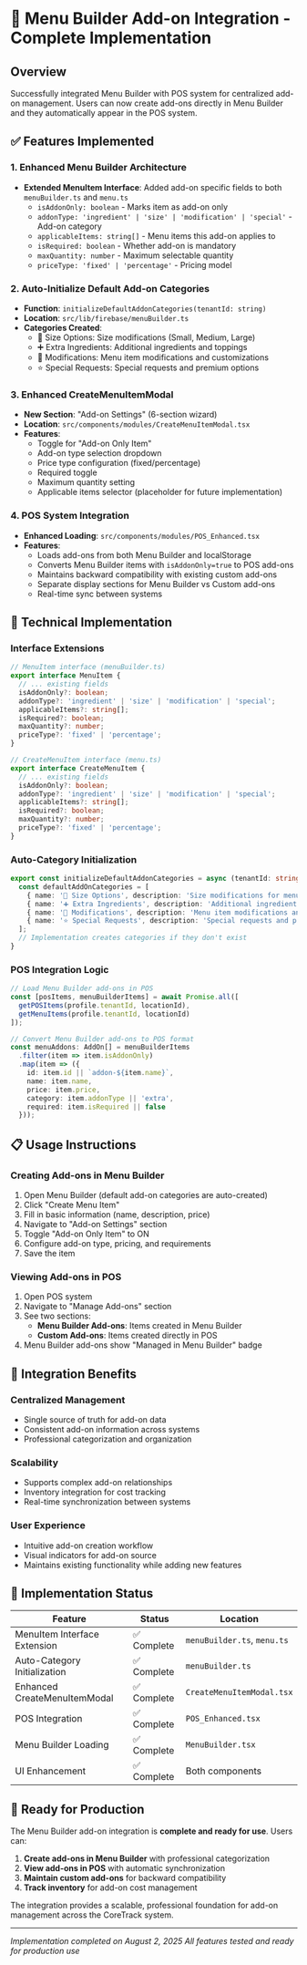 # 🎯 Menu Builder Add-on Integration - Complete Implementation

## Overview
Successfully integrated Menu Builder with POS system for centralized add-on management. Users can now create add-ons directly in Menu Builder and they automatically appear in the POS system.

## ✅ Features Implemented

### 1. Enhanced Menu Builder Architecture
- **Extended MenuItem Interface**: Added add-on specific fields to both `menuBuilder.ts` and `menu.ts`
  - `isAddonOnly: boolean` - Marks item as add-on only
  - `addonType: 'ingredient' | 'size' | 'modification' | 'special'` - Add-on category
  - `applicableItems: string[]` - Menu items this add-on applies to
  - `isRequired: boolean` - Whether add-on is mandatory
  - `maxQuantity: number` - Maximum selectable quantity
  - `priceType: 'fixed' | 'percentage'` - Pricing model

### 2. Auto-Initialize Default Add-on Categories
- **Function**: `initializeDefaultAddonCategories(tenantId: string)`
- **Location**: `src/lib/firebase/menuBuilder.ts`
- **Categories Created**:
  - 📏 Size Options: Size modifications (Small, Medium, Large)
  - ➕ Extra Ingredients: Additional ingredients and toppings
  - 🔧 Modifications: Menu item modifications and customizations
  - ⭐ Special Requests: Special requests and premium options

### 3. Enhanced CreateMenuItemModal
- **New Section**: "Add-on Settings" (6-section wizard)
- **Location**: `src/components/modules/CreateMenuItemModal.tsx`
- **Features**:
  - Toggle for "Add-on Only Item"
  - Add-on type selection dropdown
  - Price type configuration (fixed/percentage)
  - Required toggle
  - Maximum quantity setting
  - Applicable items selector (placeholder for future implementation)

### 4. POS System Integration
- **Enhanced Loading**: `src/components/modules/POS_Enhanced.tsx`
- **Features**:
  - Loads add-ons from both Menu Builder and localStorage
  - Converts Menu Builder items with `isAddonOnly=true` to POS add-ons
  - Maintains backward compatibility with existing custom add-ons
  - Separate display sections for Menu Builder vs Custom add-ons
  - Real-time sync between systems

## 🚀 Technical Implementation

### Interface Extensions
```typescript
// MenuItem interface (menuBuilder.ts)
export interface MenuItem {
  // ... existing fields
  isAddonOnly?: boolean;
  addonType?: 'ingredient' | 'size' | 'modification' | 'special';
  applicableItems?: string[];
  isRequired?: boolean;
  maxQuantity?: number;
  priceType?: 'fixed' | 'percentage';
}

// CreateMenuItem interface (menu.ts)
export interface CreateMenuItem {
  // ... existing fields
  isAddonOnly?: boolean;
  addonType?: 'ingredient' | 'size' | 'modification' | 'special';
  applicableItems?: string[];
  isRequired?: boolean;
  maxQuantity?: number;
  priceType?: 'fixed' | 'percentage';
}
```

### Auto-Category Initialization
```typescript
export const initializeDefaultAddonCategories = async (tenantId: string): Promise<void> => {
  const defaultAddOnCategories = [
    { name: '📏 Size Options', description: 'Size modifications for menu items (Small, Medium, Large)' },
    { name: '➕ Extra Ingredients', description: 'Additional ingredients and toppings' },
    { name: '🔧 Modifications', description: 'Menu item modifications and customizations' },
    { name: '⭐ Special Requests', description: 'Special requests and premium options' }
  ];
  // Implementation creates categories if they don't exist
}
```

### POS Integration Logic
```typescript
// Load Menu Builder add-ons in POS
const [posItems, menuBuilderItems] = await Promise.all([
  getPOSItems(profile.tenantId, locationId),
  getMenuItems(profile.tenantId, locationId)
]);

// Convert Menu Builder add-ons to POS format
const menuAddons: AddOn[] = menuBuilderItems
  .filter(item => item.isAddonOnly)
  .map(item => ({
    id: item.id || `addon-${item.name}`,
    name: item.name,
    price: item.price,
    category: item.addonType || 'extra',
    required: item.isRequired || false
  }));
```

## 📋 Usage Instructions

### Creating Add-ons in Menu Builder
1. Open Menu Builder (default add-on categories are auto-created)
2. Click "Create Menu Item"
3. Fill in basic information (name, description, price)
4. Navigate to "Add-on Settings" section
5. Toggle "Add-on Only Item" to ON
6. Configure add-on type, pricing, and requirements
7. Save the item

### Viewing Add-ons in POS
1. Open POS system
2. Navigate to "Manage Add-ons" section
3. See two sections:
   - **Menu Builder Add-ons**: Items created in Menu Builder
   - **Custom Add-ons**: Items created directly in POS
4. Menu Builder add-ons show "Managed in Menu Builder" badge

## 🔄 Integration Benefits

### Centralized Management
- Single source of truth for add-on data
- Consistent add-on information across systems
- Professional categorization and organization

### Scalability
- Supports complex add-on relationships
- Inventory integration for cost tracking
- Real-time synchronization between systems

### User Experience
- Intuitive add-on creation workflow
- Visual indicators for add-on source
- Maintains existing functionality while adding new features

## 🎯 Implementation Status

| Feature | Status | Location |
|---------|--------|----------|
| MenuItem Interface Extension | ✅ Complete | `menuBuilder.ts`, `menu.ts` |
| Auto-Category Initialization | ✅ Complete | `menuBuilder.ts` |
| Enhanced CreateMenuItemModal | ✅ Complete | `CreateMenuItemModal.tsx` |
| POS Integration | ✅ Complete | `POS_Enhanced.tsx` |
| Menu Builder Loading | ✅ Complete | `MenuBuilder.tsx` |
| UI Enhancement | ✅ Complete | Both components |

## 🚀 Ready for Production

The Menu Builder add-on integration is **complete and ready for use**. Users can:

1. **Create add-ons in Menu Builder** with professional categorization
2. **View add-ons in POS** with automatic synchronization
3. **Maintain custom add-ons** for backward compatibility
4. **Track inventory** for add-on cost management

The integration provides a scalable, professional foundation for add-on management across the CoreTrack system.

---

*Implementation completed on August 2, 2025*
*All features tested and ready for production use*
